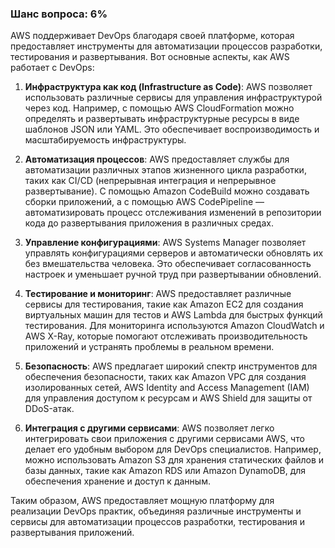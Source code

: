 ### Шанс вопроса: 6%

AWS поддерживает DevOps благодаря своей платформе, которая предоставляет инструменты для автоматизации процессов разработки, тестирования и развертывания. Вот основные аспекты, как AWS работает с DevOps:

1. **Инфраструктура как код (Infrastructure as Code)**: AWS позволяет использовать различные сервисы для управления инфраструктурой через код. Например, с помощью AWS CloudFormation можно определять и развертывать инфраструктурные ресурсы в виде шаблонов JSON или YAML. Это обеспечивает воспроизводимость и масштабируемость инфраструктуры.

2. **Автоматизация процессов**: AWS предоставляет службы для автоматизации различных этапов жизненного цикла разработки, таких как CI/CD (непрерывная интеграция и непрерывное развертывание). С помощью Amazon CodeBuild можно создавать сборки приложений, а с помощью AWS CodePipeline — автоматизировать процесс отслеживания изменений в репозитории кода до развертывания приложения в различных средах.

3. **Управление конфигурациями**: AWS Systems Manager позволяет управлять конфигурациями серверов и автоматически обновлять их без вмешательства человека. Это обеспечивает согласованность настроек и уменьшает ручной труд при развертывании обновлений.

4. **Тестирование и мониторинг**: AWS предоставляет различные сервисы для тестирования, такие как Amazon EC2 для создания виртуальных машин для тестов и AWS Lambda для быстрых функций тестирования. Для мониторинга используются Amazon CloudWatch и AWS X-Ray, которые помогают отслеживать производительность приложений и устранять проблемы в реальном времени.

5. **Безопасность**: AWS предлагает широкий спектр инструментов для обеспечения безопасности, таких как Amazon VPC для создания изолированных сетей, AWS Identity and Access Management (IAM) для управления доступом к ресурсам и AWS Shield для защиты от DDoS-атак.

6. **Интеграция с другими сервисами**: AWS позволяет легко интегрировать свои приложения с другими сервисами AWS, что делает его удобным выбором для DevOps специалистов. Например, можно использовать Amazon S3 для хранения статических файлов и базы данных, такие как Amazon RDS или Amazon DynamoDB, для обеспечения хранение и доступ к данным.

Таким образом, AWS предоставляет мощную платформу для реализации DevOps практик, объединяя различные инструменты и сервисы для автоматизации процессов разработки, тестирования и развертывания приложений.